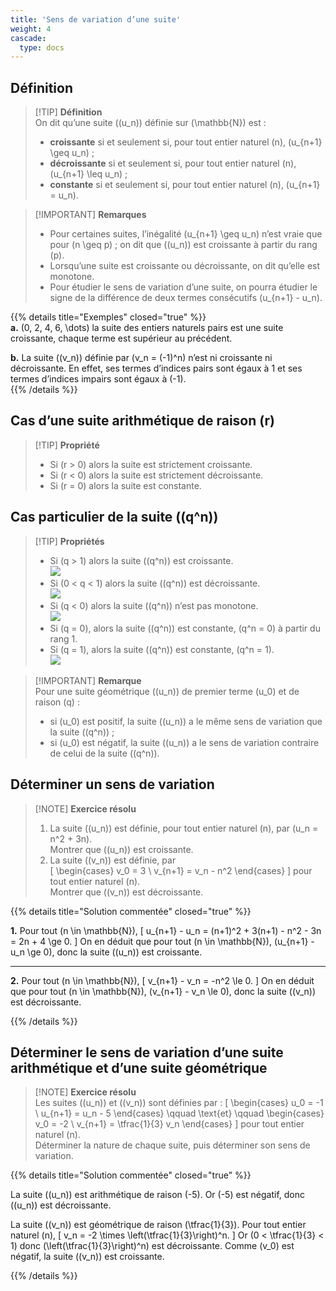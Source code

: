 ```yaml
---
title: 'Sens de variation d’une suite'
weight: 4
cascade:
  type: docs
---
```


## Définition

> [!TIP] **Définition**  
> On dit qu’une suite \((u_n)\) définie sur \(\mathbb{N}\) est :  
> - **croissante** si et seulement si, pour tout entier naturel \(n\), \(u_{n+1} \geq u_n\) ;  
> - **décroissante** si et seulement si, pour tout entier naturel \(n\), \(u_{n+1} \leq u_n\) ;  
> - **constante** si et seulement si, pour tout entier naturel \(n\), \(u_{n+1} = u_n\).  

> [!IMPORTANT] **Remarques**  
> - Pour certaines suites, l’inégalité \(u_{n+1} \geq u_n\) n’est vraie que pour \(n \geq p\) ; on dit que \((u_n)\) est croissante à partir du rang \(p\).  
> - Lorsqu’une suite est croissante ou décroissante, on dit qu’elle est monotone.  
> - Pour étudier le sens de variation d’une suite, on pourra étudier le signe de la différence de deux termes consécutifs \(u_{n+1} - u_n\).  

{{% details title="Exemples" closed="true" %}}  
**a.** \(0, 2, 4, 6, \dots\) la suite des entiers naturels pairs est une suite croissante, chaque terme est supérieur au précédent.  

**b.** La suite \((v_n)\) définie par \(v_n = (-1)^n\) n’est ni croissante ni décroissante. En effet, ses termes d’indices pairs sont égaux à 1 et ses termes d’indices impairs sont égaux à \(-1\).  
{{% /details %}}


## Cas d’une suite arithmétique de raison \(r\)

> [!TIP] **Propriété**  
> - Si \(r > 0\) alors la suite est strictement croissante.  
> - Si \(r < 0\) alors la suite est strictement décroissante.  
> - Si \(r = 0\) alors la suite est constante.  


## Cas particulier de la suite \((q^n)\)

> [!TIP] **Propriétés**  
> - Si \(q > 1\) alors la suite \((q^n)\) est croissante.  
> ![](/images/image9.png)
> - Si \(0 < q < 1\) alors la suite \((q^n)\) est décroissante.  
> ![](/images/image10.png)
> - Si \(q < 0\) alors la suite \((q^n)\) n’est pas monotone.  
> ![](/images/image11.png)
> - Si \(q = 0\), alors la suite \((q^n)\) est constante, \(q^n = 0\) à partir du rang 1.  
> - Si \(q = 1\), alors la suite \((q^n)\) est constante, \(q^n = 1\).  
> ![](/images/image12.png)

> [!IMPORTANT] **Remarque**  
> Pour une suite géométrique \((u_n)\) de premier terme \(u_0\) et de raison \(q\) :  
> - si \(u_0\) est positif, la suite \((u_n)\) a le même sens de variation que la suite \((q^n)\) ;  
> - si \(u_0\) est négatif, la suite \((u_n)\) a le sens de variation contraire de celui de la suite \((q^n)\).  


## Déterminer un sens de variation

> [!NOTE] **Exercice résolu**  
> 1. La suite \((u_n)\) est définie, pour tout entier naturel \(n\), par \(u_n = n^2 + 3n\).  
>    Montrer que \((u_n)\) est croissante.  
> 2. La suite \((v_n)\) est définie, par  
> \[
\begin{cases}
v_0 = 3 \\
v_{n+1} = v_n - n^2
\end{cases}
\]
> pour tout entier naturel \(n\).  
>    Montrer que \((v_n)\) est décroissante.

{{% details title="Solution commentée" closed="true" %}}

**1.** Pour tout \(n \in \mathbb{N}\),
\[
u_{n+1} - u_n = (n+1)^2 + 3(n+1) - n^2 - 3n = 2n + 4 \ge 0.
\]
On en déduit que pour tout \(n \in \mathbb{N}\), \(u_{n+1} - u_n \ge 0\), donc la suite \((u_n)\) est croissante.

---

**2.** Pour tout \(n \in \mathbb{N}\),
\[
v_{n+1} - v_n = -n^2 \le 0.
\]
On en déduit que pour tout \(n \in \mathbb{N}\), \(v_{n+1} - v_n \le 0\), donc la suite \((v_n)\) est décroissante.

{{% /details %}}


## Déterminer le sens de variation d’une suite arithmétique et d’une suite géométrique

> [!NOTE] **Exercice résolu**  
> Les suites \((u_n)\) et \((v_n)\) sont définies par :
> \[
\begin{cases}
u_0 = -1 \\
u_{n+1} = u_n - 5
\end{cases}
\qquad \text{et} \qquad
\begin{cases}
v_0 = -2 \\
v_{n+1} = \tfrac{1}{3} v_n
\end{cases}
\]
> pour tout entier naturel \(n\).  
> Déterminer la nature de chaque suite, puis déterminer son sens de variation.

{{% details title="Solution commentée" closed="true" %}}

La suite \((u_n)\) est arithmétique de raison \(-5\). Or \(-5\) est négatif, donc \((u_n)\) est décroissante.

La suite \((v_n)\) est géométrique de raison \(\tfrac{1}{3}\). Pour tout entier naturel \(n\),
\[
v_n = -2 \times \left(\tfrac{1}{3}\right)^n.
\]
Or \(0 < \tfrac{1}{3} < 1\) donc \(\left(\tfrac{1}{3}\right)^n\) est décroissante. Comme \(v_0\) est négatif, la suite \((v_n)\) est croissante.

{{% /details %}}